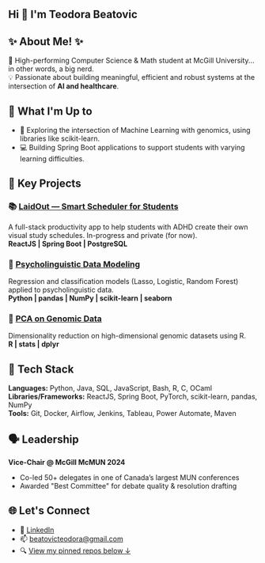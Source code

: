 ## Hi 👋 I'm Teodora Beatovic

## ✨ About Me! ✨
🧠 High-performing Computer Science & Math student at McGill University... in other words, a big nerd.  
💡 Passionate about building meaningful, efficient and robust systems at the intersection of **AI and healthcare**.

## 🔭 What I'm Up to
- 🌱 Exploring the intersection of Machine Learning with genomics, using libraries like scikit-learn.
- 💻 Building Spring Boot applications to support students with varying learning difficulties.

## 🚀 Key Projects
### 📚 [LaidOut — Smart Scheduler for Students](https://github.com/teobeatovic)  
A full-stack productivity app to help students with ADHD create their own visual study schedules. In-progress and private (for now).  
**ReactJS | Spring Boot | PostgreSQL**

### 🧠 [Psycholinguistic Data Modeling](https://github.com/teobeatovic/lasso-logistic-randomforest)  
Regression and classification models (Lasso, Logistic, Random Forest) applied to psycholinguistic data.  
**Python | pandas | NumPy | scikit-learn | seaborn**

### 🧬 [PCA on Genomic Data](https://github.com/teobeatovic/pca-genomic-application)  
Dimensionality reduction on high-dimensional genomic datasets using R.  
**R | stats | dplyr**

## 🔧 Tech Stack
**Languages:** Python, Java, SQL, JavaScript, Bash, R, C, OCaml  
**Libraries/Frameworks:** ReactJS, Spring Boot, PyTorch, scikit-learn, pandas, NumPy  
**Tools:** Git, Docker, Airflow, Jenkins, Tableau, Power Automate, Maven

## 🗣 Leadership
**Vice-Chair @ McGill McMUN 2024**  
- Co-led 50+ delegates in one of Canada’s largest MUN conferences  
- Awarded "Best Committee" for debate quality & resolution drafting

## 🌐 Let's Connect
- 🔗 [LinkedIn](https://www.linkedin.com/in/teodora-beatovic-34024b146/)  
- 📫 beatovicteodora@gmail.com  
- 🔍 [View my pinned repos below ↓](https://github.com/teobeatovic?tab=repositories)

<!--
**teobeatovic/teobeatovic** is a ✨ _special_ ✨ repository because its `README.md` (this file) appears on your GitHub profile.

Here are some ideas to get you started:

- 🔭 I’m currently working on ...
- 🌱 I’m currently learning ...
- 👯 I’m looking to collaborate on ...
- 🤔 I’m looking for help with ...
- 💬 Ask me about ...
- 📫 How to reach me: ...
- 😄 Pronouns: ...
- ⚡ Fun fact: ...
-->
